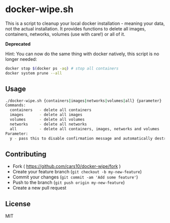 # docker-wipe.sh
This is a script to cleanup your local docker installation - meaning your data, not the actual installation.
It provides functions to delete all images, containers, networks, volumes (use with care!) or all of it.

**Deprecated**

Hint: You can now do the same thing with docker natively, this script is no longer needed:
```bash
docker stop $(docker ps -aq) # stop all containers
docker system prune --all
```

## Usage
```bash
./docker-wipe.sh {containers|images|networks|volumes|all} {parameter}
Commands:
  containers   - delete all containers
  images       - delete all images
  volumes      - delete all volumes
  networks     - delete all networks
  all          - delete all containers, images, networks and volumes
Parameter:
  y - pass this to disable confirmation message and automatically destroy
```

## Contributing
* Fork ( https://github.com/cars10/docker-wipe/fork )
* Create your feature branch (`git checkout -b my-new-feature`)
* Commit your changes (`git commit -am 'Add some feature'`)
* Push to the branch (`git push origin my-new-feature`)
* Create a new pull request


## License
MIT
